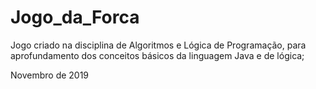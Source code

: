 # Jogo_da_Forca 

Jogo criado na disciplina de Algoritmos e Lógica de Programação, para aprofundamento dos conceitos básicos da linguagem Java e de lógica;

Novembro de 2019
